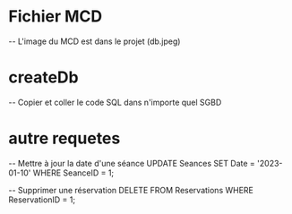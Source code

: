 # Fichier MCD
-- L'image du MCD est dans le projet  (db.jpeg)

# createDb
-- Copier et coller le code SQL dans n'importe quel SGBD


# autre requetes

-- Mettre à jour la date d'une séance
UPDATE Seances
SET Date = '2023-01-10'
WHERE SeanceID = 1;

-- Supprimer une réservation
DELETE FROM Reservations
WHERE ReservationID = 1;
